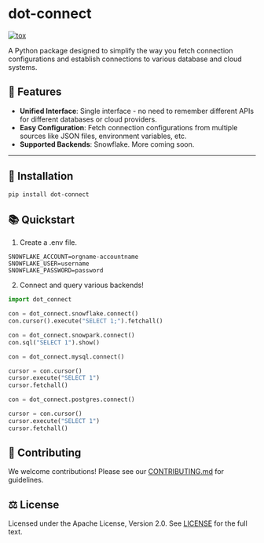 # dot-connect
[![tox](https://github.com/learning-the-computers/dot-connect/actions/workflows/tox.yml/badge.svg)](https://github.com/learning-the-computers/dot-connect/actions/workflows/tox.yml)

A Python package designed to simplify the way you fetch connection configurations and establish connections to various database and cloud systems.

## 🚀 Features

- **Unified Interface**: Single interface - no need to remember different APIs for different databases or cloud providers.
- **Easy Configuration**: Fetch connection configurations from multiple sources like JSON files, environment variables, etc.
- **Supported Backends**: Snowflake. More coming soon.

---

## 💽 Installation

```bash
pip install dot-connect
```

## 📚 Quickstart

1. Create a .env file.
```
SNOWFLAKE_ACCOUNT=orgname-accountname
SNOWFLAKE_USER=username
SNOWFLAKE_PASSWORD=password
```

2. Connect and query various backends!
```python
import dot_connect

con = dot_connect.snowflake.connect()
con.cursor().execute("SELECT 1;").fetchall()

con = dot_connect.snowpark.connect()
con.sql("SELECT 1").show()

con = dot_connect.mysql.connect()

cursor = con.cursor()
cursor.execute("SELECT 1")
cursor.fetchall()

con = dot_connect.postgres.connect()

cursor = con.cursor()
cursor.execute("SELECT 1")
cursor.fetchall()
```

## 🤝 Contributing

We welcome contributions! Please see our [CONTRIBUTING.md](CONTRIBUTING.md) for guidelines.

## ⚖️ License
Licensed under the Apache License, Version 2.0. See [LICENSE](LICENSE) for the full text.
